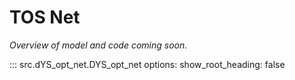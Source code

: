 # TOS Net

_Overview of model and code coming soon._

::: src.dYS_opt_net.DYS_opt_net
    options:
      show_root_heading: false
